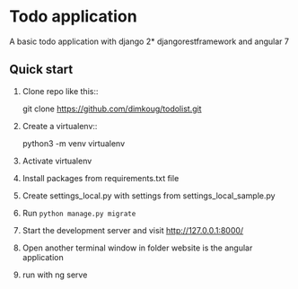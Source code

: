 # Todo application
A basic todo application with django 2*  djangorestframework and angular 7

Quick start
-----------

1. Clone repo  like this::

      git clone  https://github.com/dimkoug/todolist.git

2. Create a virtualenv::

    python3 -m venv virtualenv

3. Activate virtualenv

4. Install packages from requirements.txt file

5. Create settings_local.py with settings from settings_local_sample.py

6. Run `python manage.py migrate`

7. Start the development server and visit http://127.0.0.1:8000/

8. Open another terminal window in folder website is the angular application

9. run with ng serve
